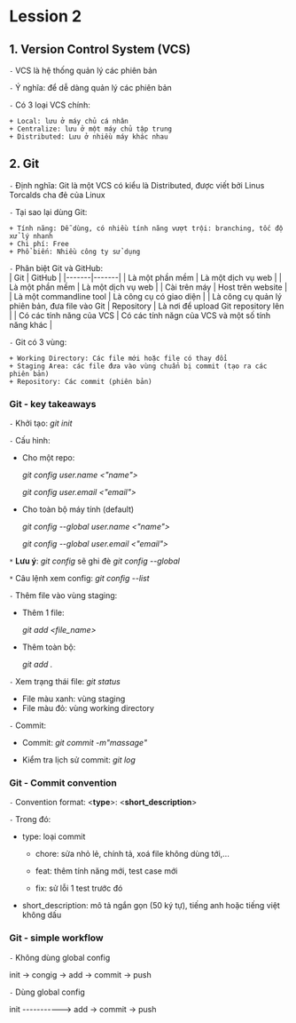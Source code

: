 # **Lession 2**

## **1. Version Control System (VCS)**

`-` VCS là hệ thống quản lý các phiên bản

`-` Ý nghĩa: để dễ dàng quản lý các phiên bản

`-` Có 3 loại VCS chính: 
    
    + Local: lưu ở máy chủ cá nhân
    + Centralize: lưu ở một máy chủ tập trung
    + Distributed: Lưu ở nhiều máy khác nhau

## **2. Git**
`-` Định nghĩa: Git là một VCS có kiểu là Distributed, được viết bởi Linus Torcalds cha đẻ của Linux

`-` Tại sao lại dùng Git: 

    + Tính năng: Dễ dùng, có nhiều tính năng vượt trội: branching, tốc độ xử lý nhanh
    + Chi phí: Free
    + Phổ biến: Nhiều công ty sử dụng

`-` Phân biệt Git và GitHub:  
| Git | GitHub |
|-------|-------|
| Là một phần mềm | Là một dịch vụ web |
| Là một phần mềm | Là một dịch vụ web |
| Cài trên máy | Host trên website |
| Là một commandline tool | Là công cụ có giao diện |
| Là công cụ quản lý phiên bản, đưa file vào Git | Repository | Là nơi để upload Git repository lên |
| Có các tính năng của VCS | Có các tính năgn của VCS và một số tính năng khác |

`-` Git có 3 vùng:

    + Working Directory: Các file mới hoặc file có thay đổi
    + Staging Area: các file đưa vào vùng chuẩn bị commit (tạo ra các phiên bản)
    + Repository: Các commit (phiên bản)
### **Git - key takeaways**
`-` Khởi tạo: 
*git init*

`-` Cấu hình: 

+ Cho một repo: 
    
    *git config user.name <"name">*
    
    *git config user.email <"email">*

+ Cho toàn bộ máy tính (default)

    *git config --global user.name <"name">*

    *git config --global user.email <"email">*

`*` **Lưu ý**: *git config* sẽ ghi đè *git config --global*

`*` Câu lệnh xem config: *git config --list*

`-` Thêm file vào vùng staging: 
+ Thêm 1 file:

    *git add <file_name>*

+ Thêm toàn bộ: 

    *git add .*

`-` Xem trạng thái file:
*git status*

+ File màu xanh: vùng staging
+ File màu đỏ: vùng working directory

`-` Commit: 

+ Commit: *git commit -m"massage"*

+ Kiểm tra lịch sử commit: *git log*

### **Git - Commit convention**

`-` Convention format: 
<**type**>: <**short_description**>

`-` Trong đó:

+ type: loại commit

    + chore: sửa nhỏ lẻ, chính tả, xoá file không dùng tới,...
    + feat: thêm tính năng mới, test case mới

    + fix: sử lỗi 1 test trước đó

+ short_description: mô tả ngắn gọn (50 ký tự), tiếng anh hoặc tiếng việt không dấu

### Git - simple workflow

`-` Không dùng global config

init -> congig -> add -> commit -> push

`-` Dùng global config 

init -----------> add -> commit -> push






     




